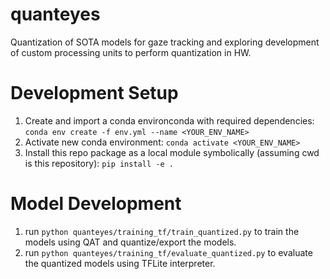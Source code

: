 # quanteyes
Quantization of SOTA models for gaze tracking and exploring development of custom processing units to perform quantization in HW.

# Development Setup
1. Create and import a conda environconda with required dependencies: `conda env create -f env.yml --name <YOUR_ENV_NAME>`
2. Activate new conda environment: `conda activate <YOUR_ENV_NAME>`
3. Install this repo package as a local module symbolically (assuming cwd is this repository): `pip install -e .`

# Model Development
1. run `python quanteyes/training_tf/train_quantized.py` to train the models using QAT and quantize/export the models.
2. run `python quanteyes/training_tf/evaluate_quantized.py` to evaluate the quantized models using TFLite interpreter.
